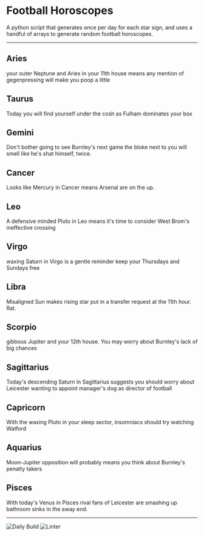 # Football Horoscopes

A python script that generates once per day for each star sign, and uses a handful of arrays to generate random football horoscopes.

---

<!-- horoscopes_item starts -->
<h2>Aries</h2><p>your outer Neptune and Aries in your 11th house means any mention of gegenpressing will make you poop a little</p><h2>Taurus</h2><p>Today you will find yourself under the cosh as Fulham dominates your box</p><h2>Gemini</h2><p>Don't bother going to see Burnley's next game the bloke next to you will smell like he's shat himself, twice.</p><h2>Cancer</h2><p>Looks like Mercury in Cancer means Arsenal are on the up.</p><h2>Leo</h2><p>A defensive minded Pluto in Leo means it's time to consider West Brom's ineffective crossing</p><h2>Virgo</h2><p>waxing Saturn in Virgo is a gentle reminder keep your Thursdays and Sundays free</p><h2>Libra</h2><p>Misaligned Sun makes rising star put in a transfer request at the 11th hour. Rat.</p><h2>Scorpio</h2><p>gibbous Jupiter and your 12th house. You may worry about Burnley's lack of big chances</p><h2>Sagittarius</h2><p>Today's descending Saturn in Sagittarius suggests you should worry about Leicester wanting to appoint manager's dog as director of football</p><h2>Capricorn</h2><p>With the waxing Pluto in your sleep sector, insomniacs should try watching Watford</p><h2>Aquarius</h2><p>Moon-Jupiter opposition will probably means you think about Burnley's penalty takers</p><h2>Pisces</h2><p>With today's Venus in Pisces rival fans of Leicester are smashing up bathroom sinks in the away end.</p>
<!-- horoscopes_item ends -->

---

![Daily Build](https://github.com/MatBenfield/horofootball.thechels.uk/workflows/Daily%20Build/badge.svg) ![Linter](https://github.com/MatBenfield/horofootball.thechels.uk/workflows/Linter/badge.svg)
